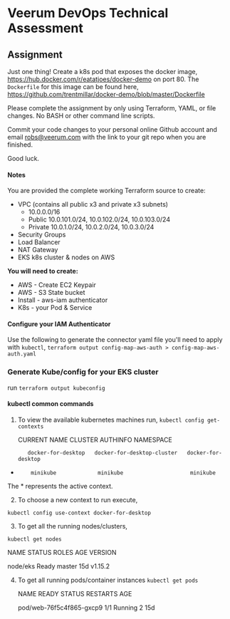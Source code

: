 # Veerum DevOps Technical Assessment

## Assignment
Just one thing! Create a k8s pod that exposes the docker image, https://hub.docker.com/r/eatatjoes/docker-demo on port 80. The `Dockerfile` for this image can be found here, https://github.com/trentmillar/docker-demo/blob/master/Dockerfile

Please complete the assignment by only using Terraform, YAML, or file changes. No BASH or other command line scripts.

Commit your code changes to your personal online Github account and email robs@veerum.com with the link to your git repo when you are finished.

Good luck.


#### Notes
You are provided the complete working Terraform source to create:

- VPC (contains all public x3 and private x3 subnets)
   - 10.0.0.0/16
   - Public 10.0.101.0/24, 10.0.102.0/24, 10.0.103.0/24
   - Private 10.0.1.0/24, 10.0.2.0/24, 10.0.3.0/24
- Security Groups
- Load Balancer
- NAT Gateway
- EKS k8s cluster & nodes on AWS

**You will need to create:**
- AWS - Create EC2 Keypair
- AWS - S3 State bucket
- Install - aws-iam authenticator
- K8s - your Pod & Service

#### Configure your IAM Authenticator
Use the following to generate the connector yaml file you'll need to apply with `kubectl`,
`terraform output config-map-aws-auth > config-map-aws-auth.yaml`

### Generate Kube/config for your EKS cluster
run `terraform output kubeconfig`

#### kubectl common commands
1. To view the available kubernetes machines run,
	`kubectl config get-contexts`

	CURRENT   NAME                 CLUSTER                      AUTHINFO             NAMESPACE
    
          docker-for-desktop   docker-for-desktop-cluster   docker-for-desktop   
*         minikube             minikube                     minikube   

The * represents the active context.


2. To choose a new context to run execute,

`kubectl config use-context docker-for-desktop`

3. To get all the running nodes/clusters,

`kubectl get nodes`

NAME            STATUS   ROLES    AGE   VERSION

node/eks        Ready    master   15d   v1.15.2

4. To get all running pods/container instances
`kubectl get pods`

    NAME                                  READY   STATUS    RESTARTS   AGE

    pod/web-76f5c4f865-gxcp9              1/1     Running   2          15d


